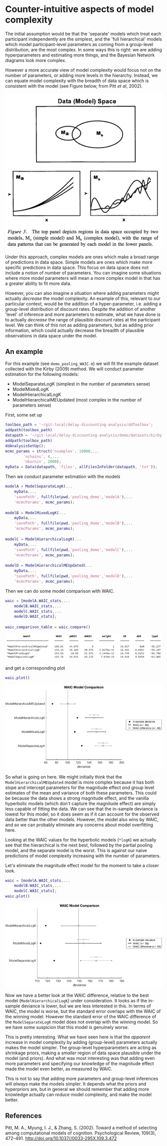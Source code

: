 # Counter-intuitive aspects of model complexity

The initial assumption would be that the 'separate' models which treat each participant independently are the simplest, and the 'full hierarchical' models which model participant-level parameters as coming from a group-level distribution, are the most complex. In some ways this is right: we are adding hyperparameters and estimating more things, and the Bayesian Network diagrams look more complex.

However a more accurate view of model complexity would focus not on the number of parameters, or adding more levels in the hierarchy. Instead, we can equate model complexity with the breadth of data space which is consistent with the model (see Figure below, from Pitt _et al_, 2002).

![](model_complexity.png)


Under this approach, complex models are ones which make a broad range of predictions in data space. Simple models are ones which make more specific predictions in data space. This focus on data space does not include a notion of number of parameters. You can imagine some situations where more model parameters will mean a more complex model in that has a greater ability to fit more data.

However, you can also imagine a situation where adding parameters might actually _decrease_ the model complexity. An example of this, relevant to our particular context, would be the addition of a hyper-parameter, i.e. adding a group-level distribution of discount rates. Despite the addition of another 'level' of inference and more parameters to estimate, what we have done is to actually _decrease_ the range of plausible discount rates at the participant level. We can think of this not as adding parameters, but as adding prior information, which could actually decrease the breadth of plausible observations in data space under the model.

## An example

For this example (see `demo_pooling_WAIC.m`) we will fit the example dataset collected with the Kirby (2009) method. We will conduct parameter estimation for the following models:
- ModelSeparateLogK (simplest in the number of parameters sense)
- ModelMixedLogK
- ModelHierarchicalLogK
- ModelHierarchicalMEUpdated (most complex in the number of parameters sense)

First, some set up
```matlab
toolbox_path = '~/git-local/delay-discounting-analysis/ddToolbox';
addpath(toolbox_path)
datapath = '~/git-local/delay-discounting-analysis/demo/datasets/kirby';
addpath(toolbox_path)
ddAnalysisSetUp();
mcmc_params = struct('nsamples', 10000,...
		'nchains', 4,...
		'nburnin', 2000);
myData = Data(datapath, 'files', allFilesInFolder(datapath, 'txt'));
```

Then we conduct parameter estimation with the models

```matlab
modelA = ModelSeparateLogK(...
	myData,...
	'savePath', fullfile(pwd,'pooling_demo','modelA'),...
	'mcmcParams', mcmc_params);

modelB = ModelMixedLogK(...
	myData,...
	'savePath', fullfile(pwd,'pooling_demo','modelB'),...
	'mcmcParams', mcmc_params);

modelC = ModelHierarchicalLogK(...
	myData,...
	'savePath', fullfile(pwd,'pooling_demo','modelC'),...
	'mcmcParams', mcmc_params);

modelD = ModelHierarchicalMEUpdated(...
	myData,...
	'savePath', fullfile(pwd,'pooling_demo','modelD'),...
	'mcmcParams', mcmc_params);
```

Then we can do some model comparison with WAIC.

```matlab
waic = [modelA.WAIC_stats,...
	modelB.WAIC_stats,...
	modelC.WAIC_stats,...
	modelD.WAIC_stats];

waic_comparison_table = waic.compare()
```

![](pooling_waic_table.png)

and get a corresponding plot

```matlab
waic.plot()
```

![](pooling_waic_fig.png)

So what is going on here. We might initially think that the `ModelHierarchicalMEUpdated` model is more complex because it has both slope and intercept parameters for the magnitude effect _and_ group level estimates of the mean and variance of both these parameters. This could be because the data shows a strong magnitude effect, and the vanilla hyperbolic models (which don't capture the magnitude effect) are simply less capable of fitting the data. We can see that the in-sample deviance is lowest for this model, so it does seem as if it can account for the observed data better than the other models. However, the model also wins by WAIC, and so we can probably eliminate any concerns about model overfitting here.

Looking at the WAIC values for the hyperbolic models (`*logK`) we actually see that the hierarchical is the next best, followed by the partial pooling model, and the separate model is the worst. This is against our naive predictions of model complexity increasing with the number of parameters.

Let's eliminate the magnitude effect model for the moment to take a closer look.

```matlab
waic = [modelA.WAIC_stats,...
	modelB.WAIC_stats,...
	modelC.WAIC_stats];
waic.plot()
```

![](pooling_waic_fig2.png)

Now we have a better look at the WAIC difference, relative to the best model (`ModelHierarchicalLogK`) under consideration. It looks as if the in-sample deviance is lower, but we are less interested in this. In terms of WAIC, the model is worse, but the standard error overlaps with the WAIC of the winning model. However the standard error of the WAIC difference of the `ModelSeparateLogK` model does not overlap with the winning model. So we have some suspicion that this model is genuinely worse.

This is pretty interesting. What we have seen here is that the _apparent_ increase in model complexity by adding (group-level) parameters actually makes the model simpler. The group-level hyperparameters are acting as shrinkage priors, making a _smaller_ region of data space plausible under the model (and priors). And what was most interesting was that adding even more parameters and specifying our knowledge of the magnitude effect made the model even better, as measured by WAIC.

This is not to say that adding more parameters and group-level inferences will _always_ make the models simpler. It depends what the priors and hyperpriors are, but in general we should remember that adding more knowledge actually can _reduce_ model complexity, and make the model better.


## References

Pitt, M. A., Myung, I. J., & Zhang, S. (2002). Toward a method of selecting among computational models of cognition. Psychological Review, 109(3), 472–491. http://doi.org/10.1037//0033-295X.109.3.472
